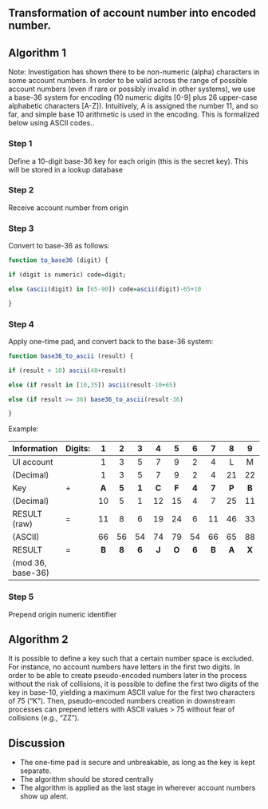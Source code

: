 Transformation of account number into encoded number.
-----------------------------------------------------

## Algorithm 1

Note: Investigation has shown there to be non-numeric (alpha) characters
in some account numbers. In order to be valid across the range of
possible account numbers (even if rare or possibly invalid in other
systems), we use a base-36 system for encoding (10 numeric digits [0-9]
plus 26 upper-case alphabetic characters [A-Z]). Intuitively, A is
assigned the number 11, and so far, and simple base 10 arithmetic is
used in the encoding. This is formalized below using ASCII codes..



### Step 1
Define a 10-digit base-36 key for each origin (this is the
secret key). This will be stored in a lookup database

### Step 2
Receive account number from origin

### Step 3
Convert to base-36 as follows:

```R
function to_base36 (digit) {

if (digit is numeric) code=digit;

else (ascii(digit) in [65-90]) code=ascii(digit)-65+10

}
```

### Step 4
Apply one-time pad, and convert back to the base-36 system:

```R
function base36_to_ascii (result) {

if (result < 10) ascii(48+result)

else (if result in [10,35]) ascii(result-10+65)

else (if result >= 36) base36_to_ascii(result-36)

}
```
Example:

| Information        | Digits: | 1 | 2 | 3 | 4 | 5 | 6 | 7 | 8 | 9 | 10 |
|------------------- | --- |:-------:|:-------:|:-------:|:-------:|:-------:|:-------:|:-------:|:-------:|:-------:|:-------:|
| UI account         |     | 1 | 3 | 5 | 7 | 9 | 2 | 4 | L | M | 0 |
| (Decimal)          |     | 1 | 3 | 5 | 7 | 9 | 2 | 4 | 21 | 22 | 0 |
| Key                | +   |**A** | **5** | **1** | **C** | **F** | **4** | **7** | **P** | **B** | **2** |
|(Decimal)           |     | 10 | 5 |  1 |  12 | 15 | 4 |  7 |  25 | 11 | 2 |
| RESULT (raw)       | =   | 11 | 8 |  6 |  19 | 24 | 6 |  11 | 46 | 33 | 2 |
| (ASCII)            |     | 66 | 56 | 54 | 74 | 79 | 54 | 66 | 65 | 88 | 50 |
| RESULT             | =   | **B** | **8** | **6** | **J** | **O** | **6** | **B** | **A** | **X** | **2** |
| (mod 36, base-36)


### Step 5
Prepend origin numeric identifier



## Algorithm 2

It is possible to define a key such that a certain number space is
excluded. For instance, no account numbers have letters in the first two
digits. In order to be able to create pseudo-encoded numbers later in
the process without the risk of collisions, it is possible to define the
first two digits of the key in base-10, yielding a maximum ASCII value
for the first two characters of 75 (“K”). Then, pseudo-encoded numbers
creation in downstream processes can prepend letters with ASCII values
\> 75 without fear of collisions (e.g., “ZZ”).



## Discussion

* The one-time pad is secure and unbreakable, as long as the key is kept separate.
* The algorithm should be stored centrally
* The algorithm is applied as the last stage in wherever account numbers show up
alent.
